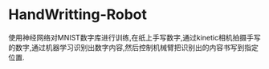 # HandWritting-Robot
使用神经网络对MNIST数字库进行训练,在纸上手写数字,通过kinetic相机拍摄手写的数字,通过机器学习识别出数字内容,然后控制机械臂把识别出的内容书写到指定位置.
